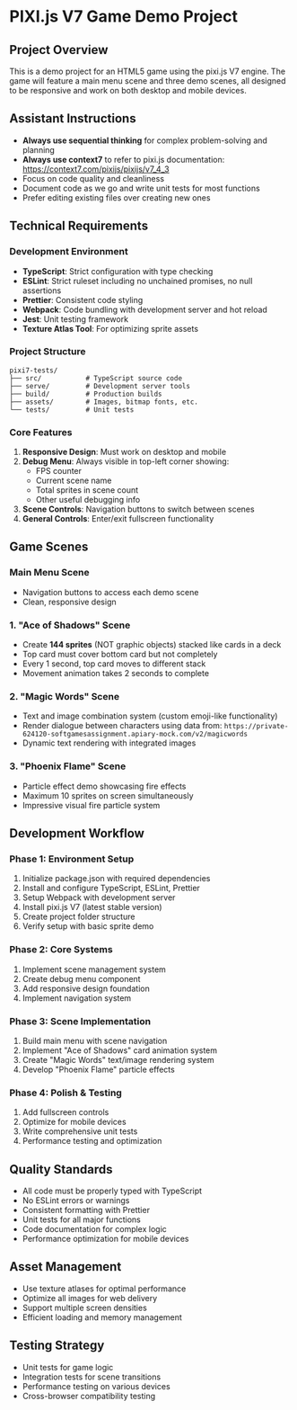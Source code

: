 # PIXI.js V7 Game Demo Project

## Project Overview
This is a demo project for an HTML5 game using the pixi.js V7 engine. The game will feature a main menu scene and three demo scenes, all designed to be responsive and work on both desktop and mobile devices.

## Assistant Instructions
- **Always use sequential thinking** for complex problem-solving and planning
- **Always use context7** to refer to pixi.js documentation: https://context7.com/pixijs/pixijs/v7_4_3
- Focus on code quality and cleanliness
- Document code as we go and write unit tests for most functions
- Prefer editing existing files over creating new ones

## Technical Requirements

### Development Environment
- **TypeScript**: Strict configuration with type checking
- **ESLint**: Strict ruleset including no unchained promises, no null assertions
- **Prettier**: Consistent code styling
- **Webpack**: Code bundling with development server and hot reload
- **Jest**: Unit testing framework
- **Texture Atlas Tool**: For optimizing sprite assets

### Project Structure
```
pixi7-tests/
├── src/           # TypeScript source code
├── serve/         # Development server tools
├── build/         # Production builds
├── assets/        # Images, bitmap fonts, etc.
└── tests/         # Unit tests
```

### Core Features
1. **Responsive Design**: Must work on desktop and mobile
2. **Debug Menu**: Always visible in top-left corner showing:
   - FPS counter
   - Current scene name
   - Total sprites in scene count
   - Other useful debugging info
3. **Scene Controls**: Navigation buttons to switch between scenes
4. **General Controls**: Enter/exit fullscreen functionality

## Game Scenes

### Main Menu Scene
- Navigation buttons to access each demo scene
- Clean, responsive design

### 1. "Ace of Shadows" Scene
- Create **144 sprites** (NOT graphic objects) stacked like cards in a deck
- Top card must cover bottom card but not completely
- Every 1 second, top card moves to different stack
- Movement animation takes 2 seconds to complete

### 2. "Magic Words" Scene
- Text and image combination system (custom emoji-like functionality)
- Render dialogue between characters using data from:
  `https://private-624120-softgamesassignment.apiary-mock.com/v2/magicwords`
- Dynamic text rendering with integrated images

### 3. "Phoenix Flame" Scene
- Particle effect demo showcasing fire effects
- Maximum 10 sprites on screen simultaneously
- Impressive visual fire particle system

## Development Workflow

### Phase 1: Environment Setup
1. Initialize package.json with required dependencies
2. Install and configure TypeScript, ESLint, Prettier
3. Setup Webpack with development server
4. Install pixi.js V7 (latest stable version)
5. Create project folder structure
6. Verify setup with basic sprite demo

### Phase 2: Core Systems
1. Implement scene management system
2. Create debug menu component
3. Add responsive design foundation
4. Implement navigation system

### Phase 3: Scene Implementation
1. Build main menu with scene navigation
2. Implement "Ace of Shadows" card animation system
3. Create "Magic Words" text/image rendering system
4. Develop "Phoenix Flame" particle effects

### Phase 4: Polish & Testing
1. Add fullscreen controls
2. Optimize for mobile devices
3. Write comprehensive unit tests
4. Performance testing and optimization

## Quality Standards
- All code must be properly typed with TypeScript
- No ESLint errors or warnings
- Consistent formatting with Prettier
- Unit tests for all major functions
- Code documentation for complex logic
- Performance optimization for mobile devices

## Asset Management
- Use texture atlases for optimal performance
- Optimize all images for web delivery
- Support multiple screen densities
- Efficient loading and memory management

## Testing Strategy
- Unit tests for game logic
- Integration tests for scene transitions
- Performance testing on various devices
- Cross-browser compatibility testing